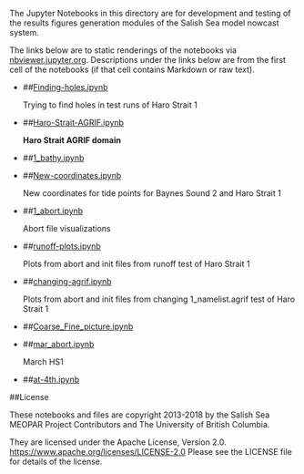 The Jupyter Notebooks in this directory are for development and testing of
the results figures generation modules of the Salish Sea model nowcast system.

The links below are to static renderings of the notebooks via
[nbviewer.jupyter.org](https://nbviewer.jupyter.org/).
Descriptions under the links below are from the first cell of the notebooks
(if that cell contains Markdown or raw text).

* ##[Finding-holes.ipynb](https://nbviewer.jupyter.org/urls/bitbucket.org/salishsea/analysis-vicky/raw/tip/notebooks/AGRIF//Finding-holes.ipynb)  
    
    Trying to find holes in test runs of Haro Strait 1  

* ##[Haro-Strait-AGRIF.ipynb](https://nbviewer.jupyter.org/urls/bitbucket.org/salishsea/analysis-vicky/raw/tip/notebooks/AGRIF//Haro-Strait-AGRIF.ipynb)  
    
    **Haro Strait AGRIF domain**  

* ##[1_bathy.ipynb](https://nbviewer.jupyter.org/urls/bitbucket.org/salishsea/analysis-vicky/raw/tip/notebooks/AGRIF//1_bathy.ipynb)  
    
* ##[New-coordinates.ipynb](https://nbviewer.jupyter.org/urls/bitbucket.org/salishsea/analysis-vicky/raw/tip/notebooks/AGRIF//New-coordinates.ipynb)  
    
    New coordinates for tide points for Baynes Sound 2 and Haro Strait 1  

* ##[1_abort.ipynb](https://nbviewer.jupyter.org/urls/bitbucket.org/salishsea/analysis-vicky/raw/tip/notebooks/AGRIF//1_abort.ipynb)  
    
    Abort file visualizations  

* ##[runoff-plots.ipynb](https://nbviewer.jupyter.org/urls/bitbucket.org/salishsea/analysis-vicky/raw/tip/notebooks/AGRIF//runoff-plots.ipynb)  
    
    Plots from abort and init files from runoff test of Haro Strait 1  

* ##[changing-agrif.ipynb](https://nbviewer.jupyter.org/urls/bitbucket.org/salishsea/analysis-vicky/raw/tip/notebooks/AGRIF//changing-agrif.ipynb)  
    
    Plots from abort and init files from changing 1_namelist.agrif test of Haro Strait 1  

* ##[Coarse_Fine_picture.ipynb](https://nbviewer.jupyter.org/urls/bitbucket.org/salishsea/analysis-vicky/raw/tip/notebooks/AGRIF//Coarse_Fine_picture.ipynb)  
    
* ##[mar_abort.ipynb](https://nbviewer.jupyter.org/urls/bitbucket.org/salishsea/analysis-vicky/raw/tip/notebooks/AGRIF//mar_abort.ipynb)  
    
    March HS1  

* ##[at-4th.ipynb](https://nbviewer.jupyter.org/urls/bitbucket.org/salishsea/analysis-vicky/raw/tip/notebooks/AGRIF//at-4th.ipynb)  
    

##License

These notebooks and files are copyright 2013-2018
by the Salish Sea MEOPAR Project Contributors
and The University of British Columbia.

They are licensed under the Apache License, Version 2.0.
https://www.apache.org/licenses/LICENSE-2.0
Please see the LICENSE file for details of the license.
